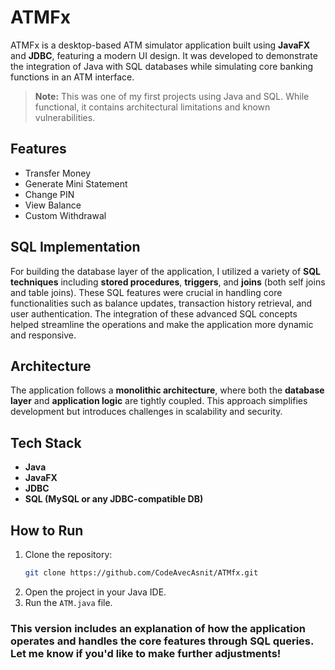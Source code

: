 # ATMFx

ATMFx is a desktop-based ATM simulator application built using **JavaFX** and **JDBC**, featuring a modern UI design. It was developed to demonstrate the integration of Java with SQL databases while simulating core banking functions in an ATM interface.

> **Note:** This was one of my first projects using Java and SQL. While functional, it contains architectural limitations and known vulnerabilities.

## Features

- Transfer Money
- Generate Mini Statement
- Change PIN
- View Balance
- Custom Withdrawal

## SQL Implementation

For building the database layer of the application, I utilized a variety of **SQL techniques** including **stored procedures**, **triggers**, and **joins** (both self joins and table joins). These SQL features were crucial in handling core functionalities such as balance updates, transaction history retrieval, and user authentication. The integration of these advanced SQL concepts helped streamline the operations and make the application more dynamic and responsive.

## Architecture

The application follows a **monolithic architecture**, where both the **database layer** and **application logic** are tightly coupled. This approach simplifies development but introduces challenges in scalability and security.

## Tech Stack

- **Java**
- **JavaFX**
- **JDBC**
- **SQL (MySQL or any JDBC-compatible DB)**

## How to Run

1. Clone the repository:
   ```bash
   git clone https://github.com/CodeAvecAsnit/ATMfx.git
2.  Open the project in your Java IDE.
3.  Run the `ATM.java` file.

### This version includes an explanation of how the application operates and handles the core features through SQL queries. Let me know if you'd like to make further adjustments!

